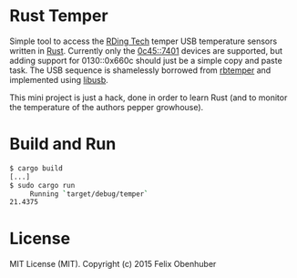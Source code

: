 Rust Temper
===========

Simple tool to access the [RDing Tech](http://pcsensor.com/) temper USB temperature sensors written in [Rust](https://www.rust-lang.org/).
Currently only the [0c45::7401](http://web.archive.org/web/20090413071502/http://www.pcsensor.com/index.php?_a=viewProd&productId=15)
devices are supported, but adding support for 0130::0x660c should just be a simple copy and paste task.
The USB sequence is shamelessly borrowed from [rbtemper](https://github.com/elpeo/rbtemper) and implemented
using [libusb](https://crates.io/crates/libusblib).

This mini project is just a hack, done in order to learn Rust (and to monitor the temperature of the authors pepper growhouse).

# Build and Run

```sh
$ cargo build
[...]
$ sudo cargo run
     Running `target/debug/temper`
21.4375
```

# License 

MIT License (MIT). Copyright (c) 2015 Felix Obenhuber
